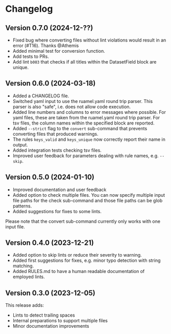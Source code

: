 # Changelog

## Version 0.7.0 (2024-12-??)

- Fixed bug where converting files without lint violations would result in an error (#T16). Thanks @Athemis
- Added minimal test for conversion function.
- Add tests to PRs.
- Add lint `b003` that checks if all titles within the DatasetField block are unique.


## Version 0.6.0 (2024-03-18)

- Added a CHANGELOG file.
- Switched yaml input to use the ruamel.yaml round trip parser.
  This parser is also "safe", i.e. does not allow code execution. 
- Added line numbers and columns to error messages where possible.
  For yaml files, these are taken from the ruamel.yaml round trip parser.
  For tsv files, the column names within the specified block are reported.
- Added `--strict` flag to the `convert` sub-command that prevents converting files that produced warnings.
- The rules `keys_valid` and `keys_unique` now correctly report their name in output.
- Added integration tests checking tsv files.
- Improved user feedback for parameters dealing with rule names, e.g. `--skip`.


## Version 0.5.0 (2024-01-10)

- Improved documentation and user feedback
- Added option to check multiple files. You can now specify multiple input file paths for the check sub-command and those file paths can be glob patterns.
- Added suggestions for fixes to some lints.

Please note that the convert sub-command currently only works with one input file.


## Version 0.4.0 (2023-12-21)

- Added option to skip lints or reduce their severity to warning.
- Added first suggestions for fixes, e.g. minor typo detection with string matching.
- Added RULES.md to have a human readable documentation of employed lints.


## Version 0.3.0 (2023-12-05)

This release adds:

- Lints to detect trailing spaces
- Internal preparations to support multiple files
- Minor documentation improvements

